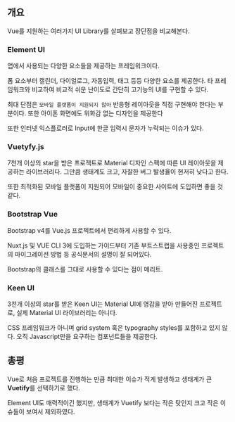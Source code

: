## 개요

Vue를 지원하는 여러가지 UI Library를 살펴보고 장단점을 비교해본다.

### Element UI

앱에서 사용되는 다양한 요소들을 제공하는 프레임워크이다.

폼 요소부터 캘린더, 다이얼로그, 자동입력, 태그 등등 다양한 요소를 제공한다. 타 프레임워크와 비교하여 비교적 쉬운 난이도로 간단히 고기능의 UI를 구현할 수 있다. 

최대 단점은 `모바일 플랫폼이 지원되지 않아` 반응형 레이아웃을 직접 구현해야 한다는 부분이다. 또한 아이폰 화면에도 위화감 없는 디자인을 제공한다

또한 인터넷 익스플로러로 Input에 한글 입력시 문자가 누락되는 이슈가 있다.


### Vuetyfy.js

7천개 이상의 star을 받은 프로젝트로 Material 디자인 스펙에 따른 UI 레이아웃을 제공하는 라이브러리다. 그만큼 생태계도 크고, 자잘한 버그 발생율이 현저히 낮다고 한다.

또한 최적화된 모바일 플랫폼이 지원되어 모바일이 중요한 사이트에 도입하면 좋을 것 같다.


### Bootstrap Vue

Bootstrap v4를 Vue.js 프로젝트에서 편리하게 사용할 수 있다.

Nuxt.js 및 VUE CLI 3에 도입하는 가이드부터 기존 부트스트랩을 사용중인 프로젝트의 마이그레이션 방법 등 공식문서의 설명이 잘 되어있다. 

Bootstrap의 클래스를 그대로 사용할 수 있다는 점이 메리트.


### Keen UI

3천개 이상의 star를 받은 Keen UI는 Material UI에 영감을 받아 만들어진 프로젝트로, 실제 Material UI 라이브러리는 아니다. 

CSS 프레임워크가 아니며 grid system 혹은 typography styles를 포함하고 있지 않다. 오직 Javascript만을 요구하는 컴포넌트들을 제공한다.


## 총평

Vue로 처음 프로젝트를 진행하는 만큼 최대한 이슈가 적게 발생하고 생태계가 큰 **Vuetify**를 선택하기로 했다.

Element UI도 매력적이긴 했지만, 생태계가 Vuetify 보다는 작은 탓인지 크고 작은 이슈들이 보여서 제외하였다.